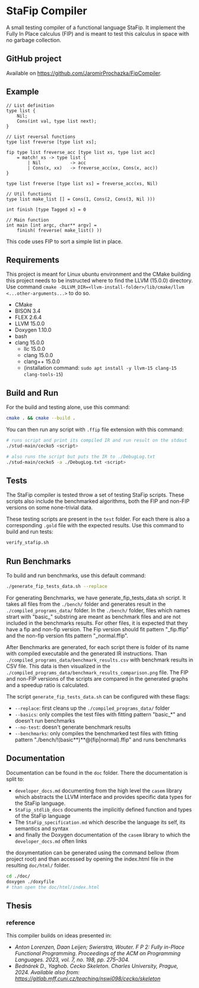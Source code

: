 # StaFip Compiler 

A small testing compiler of a functional language StaFip. It 
implement the Fully In Place calculus (FIP) and is meant to test 
this calculus in space with no garbage collection. 

## GitHub project 

Available on https://github.com/JaromirProchazka/FipCompiler. 

## Example 

```ffip 
// List definition 
type list { 
    Nil; 
    Cons(int val, type list next); 
} 

// List reversal functions 
type list freverse [type list xs]; 

fip type list freverse_acc [type list xs, type list acc] 
    = match! xs -> type list { 
        | Nil           -> acc 
        | Cons(x, xx)   -> freverse_acc(xx, Cons(x, acc)) 
} 

type list freverse [type list xs] = freverse_acc(xs, Nil) 

// Util functions 
type list make_list [] = Cons(1, Cons(2, Cons(3, Nil ))) 

int finish [type Tagged x] = 0 

// Main function 
int main [int argc, char** argv] = 
    finish( freverse( make_list() )) 
``` 

This code uses FIP to sort a simple list in place. 

## Requirements 

This project is meant for Linux ubuntu environment and the CMake building this project needs to be instructed where to find the LLVM (15.0.0) directory. Use command `cmake -DLLVM_DIR=<llvm-install-folder>/lib/cmake/llvm <...other-arguments...>` to do so. 

- CMake 
- BISON 3.4 
- FLEX 2.6.4 
- LLVM 15.0.0 
- Doxygen 1.10.0 
- bash 
- clang 15.0.0 
  - llc 15.0.0 
  - clang 15.0.0 
  - clang++ 15.0.0 
  - (installation command: `sudo apt install -y llvm-15 clang-15 clang-tools-15`) 

## Build and Run 

For the build and testing alone, use this command: 

```sh 
cmake . && cmake --build . 
``` 

You can then run any script with `.ffip` file extension with this command: 

```sh 
# runs script and print its compiled IR and run result on the stdout 
./stud-main/cecko5 <script> 

# also runs the script but puts the IR to ./DebugLog.txt 
./stud-main/cecko5 -a ./DebugLog.txt <script> 
``` 

## Tests 

The StaFip compiler is tested throw a set of testing StaFip scripts. These scripts 
also include the benchmarked algorithms, both the FIP and non-FIP versions on some 
none-trivial data. 

These testing scripts are present in the `test` folder. For each there is also a 
corresponding `.gold` file with the expected results. Use this command to build and run tests: 

```sh 
verify_stafip.sh 
``` 

## Run Benchmarks 

To build and run benchmarks, use this default command: 

```sh 
./generate_fip_tests_data.sh --replace 
``` 

For generating Benchmarks, we have generate_fip_tests_data.sh script. 
It takes all files from the `./bench/` folder and generates result in the 
`./compiled_programs_data/` folder. 
In the `./bench/` folder, files which names strart with "basic\_" substring 
are meant as benchmark files and are not included in the benchmarks results. For 
other files, it is expected that they have a fip and non-fip version. The 
Fip version should fit pattern "<name>\_fip.ffip" and the non-fip 
version fits pattern "<name>\_normal.ffip". 

After Benchmarks are generated, for each script there is folder of its name 
with compiled executable and the generated IR instructions. Than 
`./compiled_programs_data/benchmark_results.csv` with benchmark results in 
CSV file. This data is then visualized in the 
`./compiled_programs_data/benchmark_results_comparison.png` file. The FIP 
and non-FIP versions of the scripts are compared in the generated graphs and 
a speedup ratio is calculated. 

The script `generate_fip_tests_data.sh` can be configured with these flags: 

- `--replace`: first cleans up the `./compiled_programs_data/` folder 
- `--basics`: only compiles the test files with fitting pattern "basic\_\*" and doesn't run benchmarks 
- `--no-test`: doesn't generate benchmark results 
- `--benchmarks`: only compiles the benchmarked test files with fitting pattern "./bench/!(basic**)**@(fip|normal).ffip" and runs benchmarks 

## Documentation 

Documentation can be found in the `doc` folder. There the documentation is split to: 

- `developer_docs.md` documenting from the high level the `casem` library which abstracts the LLVM interface and provides specific data types for the StaFip language. 
- `StaFip_stdlib_docs` documents the implicitly defined function and types of the StaFip language 
- The `StaFip_specification.md` which describe the language its self, its semantics and syntax 
- and finally the Doxygen documentation of the `casem` library to which the `developer_docs.md` often links 

the doxymentation can be generated using the command bellow (from project root) and than accessed by opening the index.html file in the resulting `doc/html/` folder. 

```sh 
cd ./doc/ 
doxygen ./doxyfile 
# than open the doc/html/index.html 
``` 

## Thesis 

### reference 

This compiler builds on ideas presented in: 

- _Anton Lorenzen, Daan Leijen; Swierstra, Wouter. F P 2: Fully in-Place Functional Programming. Proceedings of the ACM on Programming Languages. 2023, vol. 7, no. 198, pp. 275–304._ 
- _Bednárek D., Yaghob. Cecko Skeleton. Charles University, Prague, 2024. Available also from: https://gitlab.mff.cuni.cz/teaching/nswi098/cecko/skeleton_ 